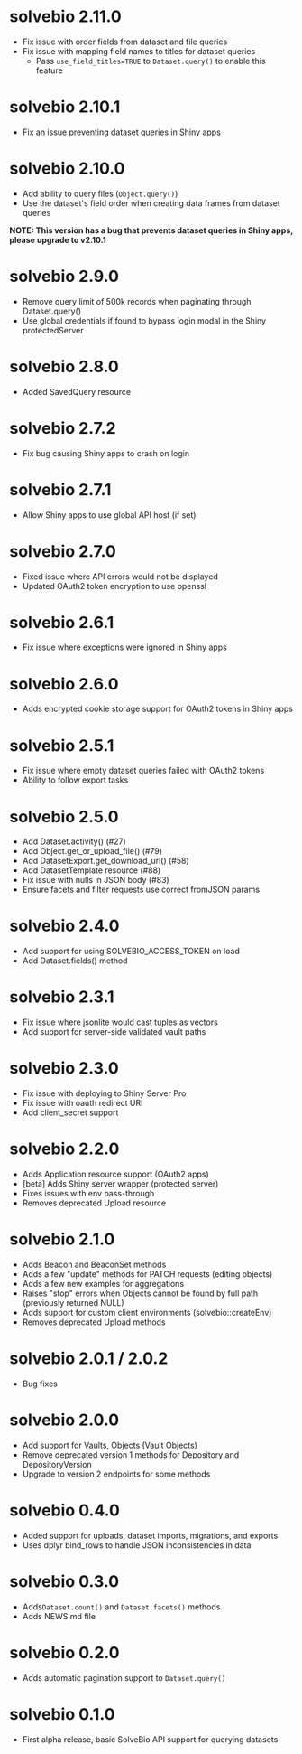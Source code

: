 # solvebio 2.11.0

* Fix issue with order fields from dataset and file queries
* Fix issue with mapping field names to titles for dataset queries
    * Pass `use_field_titles=TRUE` to `Dataset.query()` to enable this feature


# solvebio 2.10.1

* Fix an issue preventing dataset queries in Shiny apps


# solvebio 2.10.0

* Add ability to query files (`Object.query()`)
* Use the dataset's field order when creating data frames from dataset queries


**NOTE: This version has a bug that prevents dataset queries in Shiny apps, please upgrade to v2.10.1**


# solvebio 2.9.0

* Remove query limit of 500k records when paginating through Dataset.query()
* Use global credentials if found to bypass login modal in the Shiny protectedServer


# solvebio 2.8.0

* Added SavedQuery resource


# solvebio 2.7.2

* Fix bug causing Shiny apps to crash on login


# solvebio 2.7.1

* Allow Shiny apps to use global API host (if set)


# solvebio 2.7.0

* Fixed issue where API errors would not be displayed
* Updated OAuth2 token encryption to use openssl


# solvebio 2.6.1

* Fix issue where exceptions were ignored in Shiny apps


# solvebio 2.6.0

* Adds encrypted cookie storage support for OAuth2 tokens in Shiny apps


# solvebio 2.5.1

* Fix issue where empty dataset queries failed with OAuth2 tokens
* Ability to follow export tasks


# solvebio 2.5.0

* Add Dataset.activity() (#27)
* Add Object.get_or_upload_file() (#79)
* Add DatasetExport.get_download_url() (#58)
* Add DatasetTemplate resource (#88)
* Fix issue with nulls in JSON body (#83)
* Ensure facets and filter requests use correct fromJSON params


# solvebio 2.4.0

* Add support for using SOLVEBIO_ACCESS_TOKEN on load
* Add Dataset.fields() method


# solvebio 2.3.1

* Fix issue where jsonlite would cast tuples as vectors
* Add support for server-side validated vault paths


# solvebio 2.3.0

* Fix issue with deploying to Shiny Server Pro
* Fix issue with oauth redirect URI
* Add client_secret support


# solvebio 2.2.0

* Adds Application resource support (OAuth2 apps)
* [beta] Adds Shiny server wrapper (protected server)
* Fixes issues with env pass-through
* Removes deprecated Upload resource


# solvebio 2.1.0

* Adds Beacon and BeaconSet methods
* Adds a few "update" methods for PATCH requests (editing objects)
* Adds a few new examples for aggregations
* Raises "stop" errors when Objects cannot be found by full path (previously returned NULL)
* Adds support for custom client environments (solvebio::createEnv)
* Removes deprecated Upload methods


# solvebio 2.0.1 / 2.0.2

* Bug fixes 


# solvebio 2.0.0

* Add support for Vaults, Objects (Vault Objects)
* Remove deprecated version 1 methods for Depository and DepositoryVersion
* Upgrade to version 2 endpoints for some methods


# solvebio 0.4.0

* Added support for uploads, dataset imports, migrations, and exports
* Uses dplyr bind_rows to handle JSON inconsistencies in data


# solvebio 0.3.0

* Adds`Dataset.count()` and `Dataset.facets()` methods
* Adds NEWS.md file


# solvebio 0.2.0

* Adds automatic pagination support to `Dataset.query()`


# solvebio 0.1.0

* First alpha release, basic SolveBio API support for querying datasets
